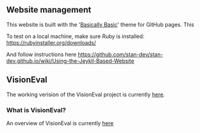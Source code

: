 ## Website management

This website is built with the '[Basically Basic](https://github.com/mmistakes/jekyll-theme-basically-basic)' theme for GitHub pages. 
This 

To test on a local machine, make sure Ruby is installed:
https://rubyinstaller.org/downloads/

And follow instructions here
https://github.com/stan-dev/stan-dev.github.io/wiki/Using-the-Jeykll-Based-Website


## VisionEval

The working verision of the VisionEval project is currently [here](https://github.com/visioneval/VisionEval).

### What is VisionEval?

An overview of VisionEval is currently [here](https://VisionEval.org/)

